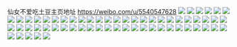 仙女不爱吃土豆主页地址 https://weibo.com/u/5540547628 
![](https://wx4.sinaimg.cn/mw2000/0062Xzxqly1h801n824bcj30u014019z.jpg) 
![](https://wx4.sinaimg.cn/mw2000/0062Xzxqly1h801n79c5fj30u0140wob.jpg) 
![](https://wx4.sinaimg.cn/mw2000/0062Xzxqly1h801n972bqj30u0140dtl.jpg) 
![](https://wx4.sinaimg.cn/mw2000/0062Xzxqly1h801n9ug5yj30u01407gv.jpg) 
![](https://wx4.sinaimg.cn/mw2000/0062Xzxqly1h801nb79wuj30u01404fe.jpg) 
![](https://wx4.sinaimg.cn/mw2000/0062Xzxqly1h801nc80rij30u0140tpx.jpg) 
![](https://wx4.sinaimg.cn/mw2000/0062Xzxqly1h801ndjdz8j30u0140tq9.jpg) 
![](https://wx4.sinaimg.cn/mw2000/0062Xzxqly1h801nfbn3zj30u0140aql.jpg) 
![](https://wx4.sinaimg.cn/mw2000/0062Xzxqly1h801nes5kej30u0140apt.jpg) 
![](https://wx4.sinaimg.cn/mw2000/0062Xzxqly1h801nfq7wzj30u0140ao5.jpg) 
![](https://wx4.sinaimg.cn/mw2000/0062Xzxqly1h801ng9i3nj30u0140ndj.jpg) 
![](https://wx4.sinaimg.cn/mw2000/0062Xzxqly1h801ngky1rj30u014047i.jpg) 
![](https://wx4.sinaimg.cn/mw2000/0062Xzxqly1h7wu228sw7j30u0140gut.jpg) 
![](https://wx4.sinaimg.cn/mw2000/0062Xzxqly1h7wu22nbafj30u0140thb.jpg) 
![](https://wx4.sinaimg.cn/mw2000/0062Xzxqly1h7wu22xemkj30u0140ds4.jpg) 
![](https://wx4.sinaimg.cn/mw2000/0062Xzxqly1h7wu21lw2zj31400u0guj.jpg) 
![](https://wx4.sinaimg.cn/mw2000/0062Xzxqly1h7wu23wq1oj30u0140doc.jpg) 
![](https://wx4.sinaimg.cn/mw2000/0062Xzxqly1h7wu245rikj31400u0n64.jpg) 
![](https://wx4.sinaimg.cn/mw2000/0062Xzxqly1h7wu24c6xlj30u0140gtt.jpg) 
![](https://wx4.sinaimg.cn/mw2000/0062Xzxqly1h7wu25t387j31hd0u0qbv.jpg) 
![](https://wx4.sinaimg.cn/mw2000/0062Xzxqly1h7wu25zss1j31400u07e0.jpg) 
![](https://wx4.sinaimg.cn/mw2000/0062Xzxqly1h7wu265r3wj31400u0794.jpg) 
![](https://wx4.sinaimg.cn/mw2000/0062Xzxqly1h7wu3pg6puj31400u0ajc.jpg) 
![](https://wx4.sinaimg.cn/mw2000/0062Xzxqly1h7fhjem36pj30u0140jsl.jpg) 
![](https://wx4.sinaimg.cn/mw2000/0062Xzxqly1h7fhjf4crij30u014079o.jpg) 
![](https://wx4.sinaimg.cn/mw2000/0062Xzxqly1h7fhje7k43j30u0140gmz.jpg) 
![](https://wx4.sinaimg.cn/mw2000/0062Xzxqly1h7fhjfhlh8j30u0140te7.jpg) 
![](https://wx4.sinaimg.cn/mw2000/0062Xzxqly1h7fhjfytlsj30u0140jsl.jpg) 
![](https://wx4.sinaimg.cn/mw2000/0062Xzxqly1h7fhjgnblrj30u0140teh.jpg) 
![](https://wx4.sinaimg.cn/mw2000/0062Xzxqly1h7fhjuivngj30u0140ta6.jpg) 
![](https://wx4.sinaimg.cn/mw2000/0062Xzxqly1h7fhjuwkykj30u0140dld.jpg) 
![](https://wx4.sinaimg.cn/mw2000/0062Xzxqly1h7fhjvnx7tj30u0140q8z.jpg) 
![](https://wx4.sinaimg.cn/mw2000/0062Xzxqly1h7f5kns1vzj30u01sxta8.jpg) 
![](https://wx4.sinaimg.cn/mw2000/0062Xzxqly1h7f5kwcdn7j30u01sytfh.jpg) 
![](https://wx4.sinaimg.cn/mw2000/0062Xzxqly1h745pesuxmj30u0140qa7.jpg) 
![](https://wx4.sinaimg.cn/mw2000/0062Xzxqly1h745svzkxnj30u0140115.jpg) 
![](https://wx4.sinaimg.cn/mw2000/0062Xzxqly1h7442iunmpj30u014078c.jpg) 
![](https://wx4.sinaimg.cn/mw2000/0062Xzxqly1h7444h77tij30u0140th5.jpg) 
![](https://wx4.sinaimg.cn/mw2000/0062Xzxqly1h6v66xnmyzj30u01hc44w.jpg) 
![](https://wx4.sinaimg.cn/mw2000/0062Xzxqly1h6tejynu4uj30u0140jvf.jpg) 
![](https://wx4.sinaimg.cn/mw2000/0062Xzxqly1h6tejz8sjxj30o40w5gss.jpg) 
![](https://wx4.sinaimg.cn/mw2000/0062Xzxqly1h6tejztyoqj30u01400um.jpg) 
![](https://wx4.sinaimg.cn/mw2000/0062Xzxqly1h6tejy96onj31400u0wjs.jpg) 
![](https://wx4.sinaimg.cn/mw2000/0062Xzxqly1h6tek0dgunj30u014076o.jpg) 
![](https://wx4.sinaimg.cn/mw2000/0062Xzxqly1h6tek13xclj30u01400vb.jpg) 
![](https://wx4.sinaimg.cn/mw2000/0062Xzxqly1h6tek1n5f6j31400u0wk6.jpg) 
![](https://wx4.sinaimg.cn/mw2000/0062Xzxqly1h6tek29p0zj31400u0ac4.jpg) 
![](https://wx4.sinaimg.cn/mw2000/0062Xzxqly1h6tek2zkocj31400u0aeg.jpg) 
![](https://wx4.sinaimg.cn/mw2000/0062Xzxqly1h6fs40v4grj30js0jsgmh.jpg) 
![](https://wx4.sinaimg.cn/mw2000/0062Xzxqly1h6fs412mg9j31400u0q9b.jpg) 
![](https://wx4.sinaimg.cn/mw2000/0062Xzxqly1h6fs41aq4uj31hc0u014r.jpg) 
![](https://wx4.sinaimg.cn/mw2000/0062Xzxqly1h6fs41hdntj30u0140jw1.jpg) 
![](https://wx4.sinaimg.cn/mw2000/0062Xzxqly1h6fs5jeijoj312a0rtqbn.jpg) 
![](https://wx4.sinaimg.cn/mw2000/0062Xzxqly1h6fs42dzvhj30u0140acd.jpg) 
![](https://wx4.sinaimg.cn/mw2000/0062Xzxqly1h6fs42l6fzj30u0140adp.jpg) 
![](https://wx4.sinaimg.cn/mw2000/0062Xzxqly1h6fsad2ldoj30u0140jze.jpg) 
![](https://wx4.sinaimg.cn/mw2000/0062Xzxqly1h6fsctnud6j30mi0mijvz.jpg) 
![](https://wx4.sinaimg.cn/mw2000/0062Xzxqly1h61ur0uphfj30u01hctcg.jpg) 
![](https://wx4.sinaimg.cn/mw2000/0062Xzxqly1h2yxxzi4tpj31400u07bv.jpg) 
![](https://wx4.sinaimg.cn/mw2000/0062Xzxqly1h2yxxzr124j30u0140n18.jpg) 
![](https://wx4.sinaimg.cn/mw2000/0062Xzxqly1h2yxy0as65j30u014049d.jpg) 
